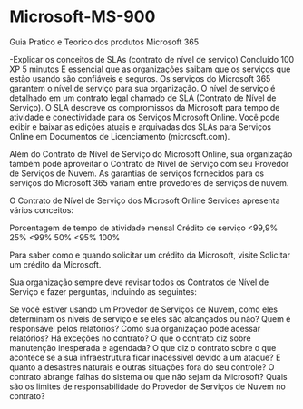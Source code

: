 # Microsoft-MS-900
Guia Pratico e Teorico dos produtos Microsoft 365

-Explicar os conceitos de SLAs (contrato de nível de serviço)
Concluído
100 XP
5 minutos
É essencial que as organizações saibam que os serviços que estão usando são confiáveis e seguros. Os serviços do Microsoft 365 garantem o nível de serviço para sua organização. O nível de serviço é detalhado em um contrato legal chamado de SLA (Contrato de Nível de Serviço). O SLA descreve os compromissos da Microsoft para tempo de atividade e conectividade para os Serviços Microsoft Online. Você pode exibir e baixar as edições atuais e arquivadas dos SLAs para Serviços Online em Documentos de Licenciamento (microsoft.com).

Além do Contrato de Nível de Serviço do Microsoft Online, sua organização também pode aproveitar o Contrato de Nível de Serviço com seu Provedor de Serviços de Nuvem. As garantias de serviços fornecidos para os serviços do Microsoft 365 variam entre provedores de serviços de nuvem.

O Contrato de Nível de Serviço dos Microsoft Online Services apresenta vários conceitos:


Porcentagem de tempo de atividade mensal	Crédito de serviço
<99,9%	25%
<99%	50%
<95%	100%

Para saber como e quando solicitar um crédito da Microsoft, visite Solicitar um crédito da Microsoft.

Sua organização sempre deve revisar todos os Contratos de Nível de Serviço e fazer perguntas, incluindo as seguintes:

Se você estiver usando um Provedor de Serviços de Nuvem, como eles determinam os níveis de serviço e se eles são alcançados ou não?
Quem é responsável pelos relatórios? Como sua organização pode acessar relatórios?
Há exceções no contrato?
O que o contrato diz sobre manutenção inesperada e agendada?
O que diz o contrato sobre o que acontece se a sua infraestrutura ficar inacessível devido a um ataque? E quanto a desastres naturais e outras situações fora do seu controle?
O contrato abrange falhas do sistema ou que não sejam da Microsoft?
Quais são os limites de responsabilidade do Provedor de Serviços de Nuvem no contrato?

